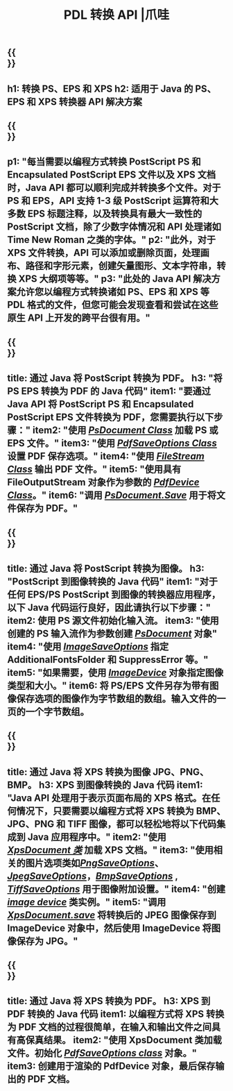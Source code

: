 ﻿---
translation: true
template: /_templates/_conversion-java.md
title: PDL 转换 API |爪哇
url: /java/conversion/
description: 使用带有 Aspose.Page PDL 转换功能的 Java 库将 PS、EPS 和 XPS 转换为 PDF 和图像，包括 BMP、JPG、PNG 和 TIFF。
family: page
platformtag: net
feature: conversion
---

{{<section banner>}}
---
h1: 转换 PS、EPS 和 XPS
h2: 适用于 Java 的 PS、EPS 和 XPS 转换器 API 解决方案
---

{{<section overview>}}
---
p1: "每当需要以编程方式转换 PostScript PS 和 Encapsulated PostScript EPS 文件以及 XPS 文档时，Java API 都可以顺利完成并转换多个文件。对于 PS 和 EPS，API 支持 1-3 级 PostScript 运算符和大多数 EPS 标题注释，以及转换具有最大一致性的 PostScript 文档，除了少数字体情况和 API 处理诸如 Time New Roman 之类的字体。"
p2: "此外，对于 XPS 文件转换，API 可以添加或删除页面，处理画布、路径和字形元素，创建矢量图形、文本字符串，转换 XPS 大纲项等等。"
p3: "此处的 Java API 解决方案允许您以编程方式转换诸如 PS、EPS 和 XPS 等 PDL 格式的文件，但您可能会发现查看和尝试在这些原生 API 上开发的跨平台很有用。"
---

{{<section feature1>}}
---
title: 通过 Java 将 PostScript 转换为 PDF。
h3: "将 PS EPS 转换为 PDF 的 Java 代码"
item1: "要通过 Java API 将 PostScript PS 和 Encapsulated PostScript EPS 文件转换为 PDF，您需要执行以下步骤："
item2: "使用 [*PsDocument Class*](https://reference.aspose.com/page/java/com.aspose.eps/PsDocument) 加载 PS 或 EPS 文件。"
item3: "使用 [*PdfSaveOptions Class*](https://reference.aspose.com/page/java/com.aspose.eps.device/PdfSaveOptions) 设置 PDF 保存选项。"
item4: "使用 [*FileStream Class*](https://docs.oracle.com/javase/7/docs/api/java/io/FileOutputStream.html) 输出 PDF 文件。"
item5: "使用具有 FileOutputStream 对象作为参数的 [*PdfDevice Class*](https://reference.aspose.com/page/java/com.aspose.eps.device/PdfDevice)。"
item6: "调用 [*PsDocument.Save*](https://reference.aspose.com/page/java/com.aspose.eps/PsDocument#save-com.aspose.page.Device-com.aspose.page.SaveOptions-) 用于将文件保存为 PDF。"
---

{{<section feature2>}}
---
title: 通过 Java 将 PostScript 转换为图像。
h3: "PostScript 到图像转换的 Java 代码"
item1: "对于任何 EPS/PS PostScript 到图像的转换器应用程序，以下 Java 代码运行良好，因此请执行以下步骤："
item2: 使用 PS 源文件初始化输入流。
item3: "使用创建的 PS 输入流作为参数创建 [*PsDocument*](https://reference.aspose.com/page/java/com.aspose.eps/psdocument) 对象"
item4: "使用 [*ImageSaveOptions*](https://reference.aspose.com/page/java/com.aspose.eps.device/imagesaveoptions) 指定 AdditionalFontsFolder 和 SuppressError 等。"
item5: "如果需要，使用 [*ImageDevice*](https://reference.aspose.com/page/java/com.aspose.eps.device/imagedevice) 对象指定图像类型和大小。"
item6: 将 PS/EPS 文件另存为带有图像保存选项的图像作为字节数组的数组。输入文件的一页的一个字节数组。
---


{{<section feature3>}}
---
title: 通过 Java 将 XPS 转换为图像 JPG、PNG、BMP。
h3: XPS 到图像转换的 Java 代码
item1: "Java API 处理用于表示页面布局的 XPS 格式。在任何情况下，只要需要以编程方式将 XPS 转换为 BMP、JPG、PNG 和 TIFF 图像，都可以轻松地将以下代码集成到 Java 应用程序中。"
item2: "使用 [*XpsDocument 类*](https://reference.aspose.com/page/java/com.aspose.xps/XpsDocument) 加载 XPS 文档。"
item3: "使用相关的图片选项类如[*PngSaveOptions*](https://reference.aspose.com/page/java/com.aspose.xps.rendering/PngSaveOptions)、[*JpegSaveOptions*](https://reference.aspose.com/page/java/com.aspose.xps.rendering/JpegSaveOptions)，[*BmpSaveOptions*](https://reference.aspose.com/page/java/com.aspose.xps.rendering/BmpSaveOptions) , [*TiffSaveOptions*](https://reference.aspose.com/page/java/com.aspose.xps.rendering/TiffSaveOptions) 用于图像附加设置。"
item4: "创建 [*image device*](https://reference.aspose.com/page/java/com.aspose.xps.rendering/ImageDevice) 类实例。"
item5: "调用 [*XpsDocument.save*](https://reference.aspose.com/page/java/com.aspose.xps/XpsDocument#save-com.aspose.page.Device-com.aspose.page.SaveOptions-) 将转换后的 JPEG 图像保存到 ImageDevice 对象中，然后使用 ImageDevice 将图像保存为 JPG。"
---

{{<section feature4>}}
---
title: 通过 Java 将 XPS 转换为 PDF。
h3: XPS 到 PDF 转换的 Java 代码
item1: 以编程方式将 XPS 转换为 PDF 文档的过程很简单，在输入和输出文件之间具有高保真结果。
item2: "使用 XpsDocument 类加载文件。初始化 [*PdfSaveOptions class*](https://reference.aspose.com/page/java/com.aspose.xps.rendering/PdfDevice) 对象。"
item3: 创建用于渲染的 PdfDevice 对象，最后保存输出的 PDF 文档。
---


